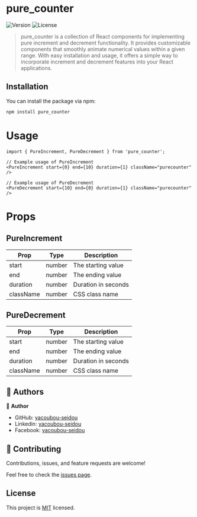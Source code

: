 # pure_counter

![Version](https://img.shields.io/npm/v/your-pure_counter.svg)
![License](https://img.shields.io/npm/l/your-pure_counter.svg)

> pure_counter is a collection of React components for implementing pure increment and decrement functionality. It provides customizable components that smoothly animate numerical values within a given range. With easy installation and usage, it offers a simple way to incorporate increment and decrement features into your React applications.


## Installation

You can install the package via npm:

```bash
npm install pure_counter
```

# Usage

```
import { PureIncrement, PureDecrement } from 'pure_counter';

// Example usage of PureIncrement
<PureIncrement start={0} end={10} duration={1} className="purecounter" />

// Example usage of PureDecrement
<PureDecrement start={10} end={0} duration={1} className="purecounter" />
```

# Props

## PureIncrement
| Prop     | Type     | Description        |
| -------- | -------- | --------           |
| start    | number   | The starting value |
| end      | number   | The ending value   |
| duration | number   | Duration in seconds|
| className| number   | CSS class name     |

## PureDecrement

| Prop     | Type     | Description        |
| -------- | -------- | --------           |
| start    | number   | The starting value |
| end      | number   | The ending value   |
| duration | number   | Duration in seconds|
| className| number   | CSS class name     |

## 👥 Authors <a name="authors"></a>

👤 **Author**

- GitHub: [yacoubou-seidou](https://github.com/yacoubou-seidou)
- Linkedin: [yacoubou-seidou](https://www.linkedin.com/in/yacoubou-seidou-chaibou/)
- Facebook: [yacoubou-seidou](https://www.facebook.com/Blackyacos.chaibou)

## 🤝 Contributing <a name="contributing"></a>

Contributions, issues, and feature requests are welcome!

Feel free to check the [issues page](https://github.com/Yacoubou-seidou/PureCounter/issues).

## License

This project is [MIT](./LICENSE) licensed.
